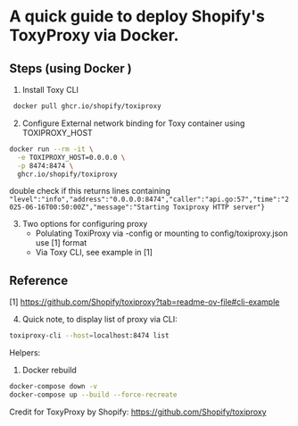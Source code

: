 # A quick guide to deploy Shopify's ToxyProxy via Docker. 

## Steps (using Docker )
1. Install Toxy CLI 
```bash
 docker pull ghcr.io/shopify/toxiproxy

```

2. Configure External network binding for Toxy container using TOXIPROXY_HOST
```bash
docker run --rm -it \
  -e TOXIPROXY_HOST=0.0.0.0 \
  -p 8474:8474 \
  ghcr.io/shopify/toxiproxy
 ```

double check if this returns lines containing ` "level":"info","address":"0.0.0.0:8474","caller":"api.go:57","time":"2025-06-16T00:50:00Z","message":"Starting Toxiproxy HTTP server"} `


3. Two options for configuring proxy
    - Polulating ToxiProxy via -config or mounting to config/toxiproxy.json use [1] format
    - Via Toxy CLI, see example in [1]

## Reference 
[1] https://github.com/Shopify/toxiproxy?tab=readme-ov-file#cli-example

4. Quick note, to display list of proxy via CLI:

```bash 
toxiproxy-cli --host=localhost:8474 list  
```


Helpers: 

1. Docker rebuild
```bash
docker-compose down -v
docker-compose up --build --force-recreate
```

Credit for ToxyProxy by Shopify: https://github.com/Shopify/toxiproxy